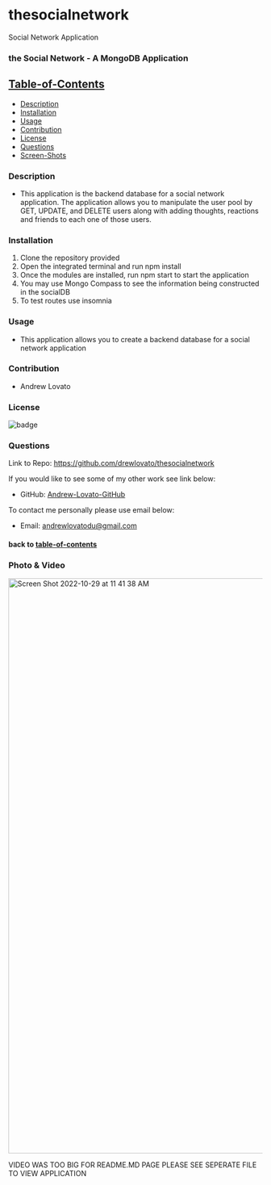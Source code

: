 # thesocialnetwork

Social Network Application

### the Social Network - A MongoDB Application

## [Table-of-Contents](#table-of-contents)

- [Description](#description)
- [Installation](#installation)
- [Usage](#usage)
- [Contribution](#contribution)
- [License](#license)
- [Questions](#questions)
- [Screen-Shots](#screen-shots)

### Description

- This application is the backend database for a social network application. The application allows you to manipulate the user pool by GET, UPDATE, and DELETE users along with adding thoughts, reactions and friends to each one of those users.

### Installation

1. Clone the repository provided
2. Open the integrated terminal and run npm install
3. Once the modules are installed, run npm start to start the application
4. You may use Mongo Compass to see the information being constructed in the socialDB
5. To test routes use insomnia

### Usage

- This application allows you to create a backend database for a social network application

### Contribution

- Andrew Lovato

### License

![badge](https://img.shields.io/badge/license-MIT-blue)

### Questions

Link to Repo: https://github.com/drewlovato/thesocialnetwork

If you would like to see some of my other work see link below:

- GitHub: [Andrew-Lovato-GitHub](https://github.com/drewlovato)

To contact me personally please use email below:

- Email: andrewlovatodu@gmail.com

#### back to [table-of-contents](#table-of-contents)

### Photo & Video

<img width="1140" alt="Screen Shot 2022-10-29 at 11 41 38 AM" src="https://user-images.githubusercontent.com/59673032/198845957-20bbea33-79cf-44ac-9f1c-a696ee8848ce.png">

VIDEO WAS TOO BIG FOR README.MD PAGE PLEASE SEE SEPERATE FILE TO VIEW APPLICATION



